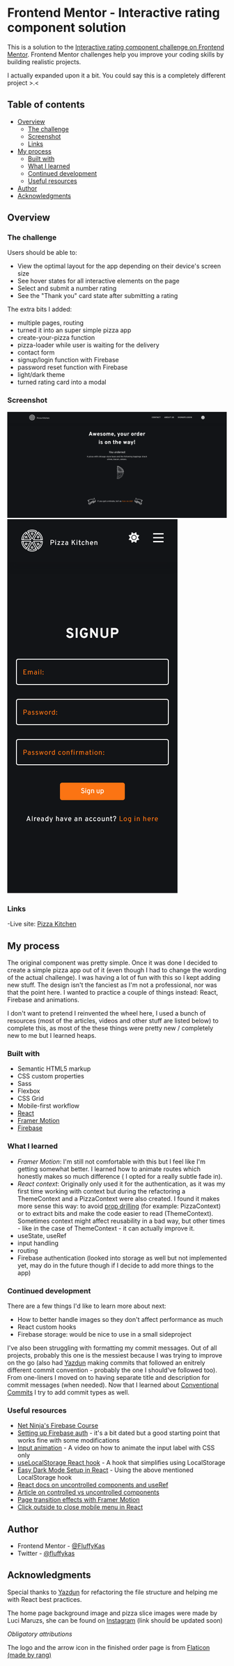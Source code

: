 # Frontend Mentor - Interactive rating component solution

This is a solution to the [Interactive rating component challenge on Frontend Mentor](https://www.frontendmentor.io/challenges/interactive-rating-component-koxpeBUmI). Frontend Mentor challenges help you improve your coding skills by building realistic projects.

I actually expanded upon it a bit. You could say this is a completely different project >.<

## Table of contents

- [Overview](#overview)
  - [The challenge](#the-challenge)
  - [Screenshot](#screenshot)
  - [Links](#links)
- [My process](#my-process)
  - [Built with](#built-with)
  - [What I learned](#what-i-learned)
  - [Continued development](#continued-development)
  - [Useful resources](#useful-resources)
- [Author](#author)
- [Acknowledgments](#acknowledgments)

## Overview

### The challenge

Users should be able to:

- View the optimal layout for the app depending on their device's screen size
- See hover states for all interactive elements on the page
- Select and submit a number rating
- See the "Thank you" card state after submitting a rating

The extra bits I added:

- multiple pages, routing
- turned it into an super simple pizza app
- create-your-pizza function
- pizza-loader while user is waiting for the delivery
- contact form
- signup/login function with Firebase
- password reset function with Firebase
- light/dark theme
- turned rating card into a modal

### Screenshot

![](./screenshots/finish-desktop.png)
![](./screenshots/signup-mobile.png)

### Links

-Live site: [Pizza Kitchen](https://pizza-kitchen.netlify.app/)

## My process

The original component was pretty simple. Once it was done I decided to create a simple pizza app out of it (even though I had to change the wording of the actual challenge). I was having a lot of fun with this so I kept adding new stuff. The design isn't the fanciest as I'm not a professional, nor was that the point here. I wanted to practice a couple of things instead: React, Firebase and animations.

I don't want to pretend I reinvented the wheel here, I used a bunch of resources (most of the articles, videos and other stuff are listed below) to complete this, as most of the these things were pretty new / completely new to me but I learned heaps.

### Built with

- Semantic HTML5 markup
- CSS custom properties
- Sass
- Flexbox
- CSS Grid
- Mobile-first workflow
- [React](https://reactjs.org/)
- [Framer Motion](https://www.framer.com/motion/)
- [Firebase](https://firebase.google.com/)

### What I learned

- _Framer Motion_: I'm still not comfortable with this but I feel like I'm getting somewhat better. I learned how to animate routes which honestly makes so much difference ( I opted for a really subtle fade in).
- _React context_: Originally only used it for the authentication, as it was my first time working with context but during the refactoring a ThemeContext and a PizzaContext were also created. I found it makes more sense this way: to avoid [prop drilling](https://kentcdodds.com/blog/prop-drilling) (for example: PizzaContext) or to extract bits and make the code easier to read (ThemeContext). Sometimes context might affect reusability in a bad way, but other times - like in the case of ThemeContext - it can actually improve it.
- useState, useRef
- input handling
- routing
- Firebase authentication (looked into storage as well but not implemented yet, may do in the future though if I decide to add more things to the app)

### Continued development

There are a few things I'd like to learn more about next:

- How to better handle images so they don't affect performance as much
- React custom hooks
- Firebase storage: would be nice to use in a small sideproject

I've also been struggling with formatting my commit messages. Out of all projects, probably this one is the messiest because I was trying to improve on the go (also had [Yazdun](<(https://github.com/Yazdun)>) making commits that followed an enitrely different commit convention - probably the one I should've followed too). From one-liners I moved on to having separate title and description for commit messages (when needed). Now that I learned about [Conventional Commits](https://www.conventionalcommits.org/en/v1.0.0/) I try to add commit types as well.

### Useful resources

- [Net Ninja's Firebase Course](https://www.youtube.com/watch?v=9zdvmgGsww0)
- [Setting up Firebase auth](https://www.youtube.com/watch?v=PKwu15ldZ7k) - it's a bit dated but a good starting point that works fine with some modifications
- [Input animation](https://www.youtube.com/watch?v=v8mRUU3orjI) - A video on how to animate the input label with CSS only
- [useLocalStorage React hook](https://www.npmjs.com/package/use-local-storage) - A hook that simplifies using LocalStorage
- [Easy Dark Mode Setup in React](https://css-tricks.com/easy-dark-mode-and-multiple-color-themes-in-react/) - Using the above mentioned LocalStorage hook
- [React docs on uncontrolled components and useRef](https://reactjs.org/docs/uncontrolled-components.html)
- [Article on controlled vs uncontrolled components](https://goshacmd.com/controlled-vs-uncontrolled-inputs-react/)
- [Page transition effects with Framer Motion](https://www.youtube.com/watch?v=FdrEjwymzdY)
- [Click outside to close mobile menu in React](https://www.youtube.com/watch?v=eWO1b6EoCnQ)

## Author

- Frontend Mentor - [@FluffyKas](https://www.frontendmentor.io/profile/FluffyKas)
- Twitter - [@fluffykas](https://www.twitter.com/FluffyKas)

## Acknowledgments

Special thanks to [Yazdun](https://github.com/Yazdun) for refactoring the file structure and helping me with React best practices.

The home page background image and pizza slice images were made by Luci Maruzs, she can be found on [Instagram](https://www.instagram.com/) (link should be updated soon)

_Obligatory attributions_

The logo and the arrow icon in the finished order page is from [Flaticon (made by rang)](https://www.flaticon.com/free-icons/arrow)
